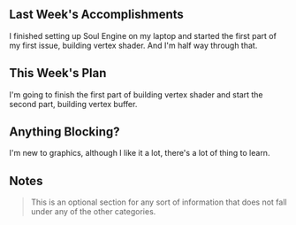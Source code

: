 ## Last Week's Accomplishments

I finished setting up Soul Engine on my laptop and started the first part of my first issue, building vertex shader. And I'm half way through that.

## This Week's Plan

I'm going to finish the first part of building vertex shader and start the second part, building vertex buffer.

## Anything Blocking?

I'm new to graphics, although I like it a lot, there's a lot of thing to learn.

## Notes

> This is an optional section for any sort of information that does not fall under any of the other categories.
